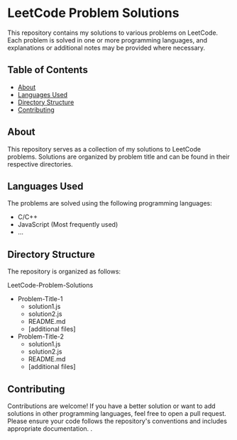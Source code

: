 # LeetCode Problem Solutions

This repository contains my solutions to various problems on LeetCode. Each problem is solved in one or more programming languages, and explanations or additional notes may be provided where necessary.

## Table of Contents

- [About](#about)
- [Languages Used](#languages-used)
- [Directory Structure](#directory-structure)
- [Contributing](#contributing)

## About

This repository serves as a collection of my solutions to LeetCode problems. Solutions are organized by problem title and can be found in their respective directories.

## Languages Used

The problems are solved using the following programming languages:


- C/C++
- JavaScript (Most frequently used)
- ...
  
## Directory Structure

The repository is organized as follows:

LeetCode-Problem-Solutions

- Problem-Title-1
  + solution1.js
  + solution2.js
  + README.md
  + [additional files]
- Problem-Title-2
  + solution1.js
  + solution2.js
  + README.md
  + [additional files]

## Contributing

Contributions are welcome! If you have a better solution or want to add solutions in other programming languages, feel free to open a pull request. Please ensure your code follows the repository's conventions and includes appropriate documentation.
.

